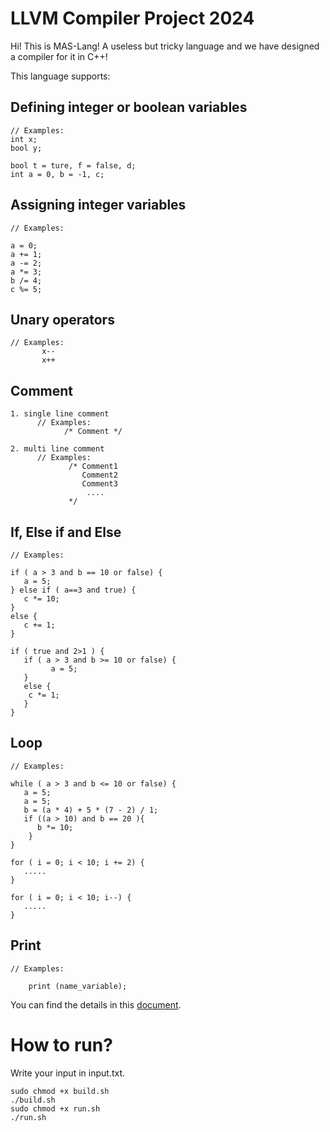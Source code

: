 # LLVM Compiler Project 2024
Hi! This is MAS-Lang! A useless but tricky language and we have designed a compiler for it in C++!

This language supports:

## Defining integer or boolean variables    
```
// Examples:
int x;
bool y;

bool t = ture, f = false, d;
int a = 0, b = -1, c;
```

## Assigning integer variables    
```
// Examples:

a = 0;
a += 1;
a -= 2;
a *= 3;
b /= 4;
c %= 5;
```
## Unary operators
```
// Examples:
       x--
       x++    
```

## Comment
```
1. single line comment
      // Examples:
            /* Comment */

2. multi line comment
      // Examples:
             /* Comment1
                Comment2
                Comment3
                 ....
             */

```

## If, Else if and Else   
```
// Examples:

if ( a > 3 and b == 10 or false) {
   a = 5;
} else if ( a==3 and true) {
   c *= 10;
}
else {
   c += 1;
}

if ( true and 2>1 ) {
   if ( a > 3 and b >= 10 or false) {
         a = 5;
   }
   else {
    c *= 1;
   }
}

```

## Loop   
```
// Examples:

while ( a > 3 and b <= 10 or false) {
   a = 5;
   a = 5;
   b = (a * 4) + 5 * (7 - 2) / 1;
   if ((a > 10) and b == 20 ){
      b *= 10;
    }
}

for ( i = 0; i < 10; i += 2) {
   .....
}

for ( i = 0; i < 10; i--) {
   .....
}
```
## Print
```
// Examples:

    print (name_variable);

```




You can find the details in this [document](https://docs.google.com/document/d/14S2qoImBrv2BumIKwbEJSnKZ7ZLcFPj7b25a0BNU_Cs/edit?usp=sharing).
# How to run?
Write your input in input.txt.
```
sudo chmod +x build.sh
./build.sh
sudo chmod +x run.sh
./run.sh
```
